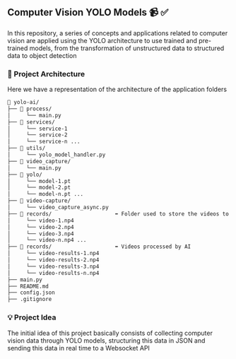 <h2>Computer Vision YOLO Models 📹 ✅</h2>

<p>
In this repository, a series of concepts and applications related to computer vision are applied using the YOLO architecture to use trained and pre-trained models, from the transformation of unstructured data to structured data to object detection
</p>

<h3>🔗 Project Architecture</h3>

<p>
Here we have a representation of the architecture of the application folders
</p>


```bash
📂 yolo-ai/
├── 📂 process/
│     └── main.py
├── 📂 services/
│     └── service-1
│     └── service-2
│     └── service-n ...
├── 📂 utils/
│     └── yolo_model_handler.py
├── 📂 video_capture/
│     └── main.py
├── 📂 yolo/
│     └── model-1.pt
│     └── model-2.pt
│     └── model-n.pt ...
├── 📂 video-capture/
│     └── video_capture_async.py
├── 📂 records/                    ⬅️ Folder used to store the videos to be processed by the AI
│     └── video-1.np4
│     └── video-2.np4
│     └── video-3.np4
│     └── video-n.np4 ...
├── 📂 records/                    ⬅️ Videos processed by AI
│     └── video-results-1.np4
│     └── video-results-2.np4
│     └── video-results-3.np4
│     └── video-results-n.np4
├── main.py
├── README.md
├── config.json
├── .gitignore
```

<h3>💡 Project Idea</h3>

<p>
The initial idea of ​​this project basically consists of collecting computer vision data through YOLO models, structuring this data in JSON and sending this data in real time to a Websocket API
</p>
